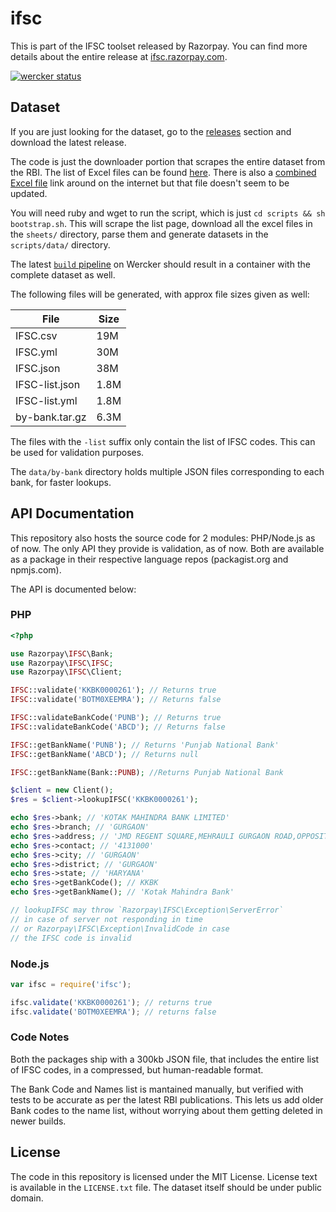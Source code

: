 # ifsc

This is part of the IFSC toolset released by Razorpay.
You can find more details about the entire release at
[ifsc.razorpay.com](https://ifsc.razorpay.com).

[![wercker status](https://app.wercker.com/status/bc9b22047e1b8eb55ce98ba451d7b504/s/master "wercker status")](https://app.wercker.com/project/byKey/bc9b22047e1b8eb55ce98ba451d7b504)

## Dataset

If you are just looking for the dataset, go to
the [releases][releases] section and download
the latest release.

The code is just the downloader portion that scrapes
the entire dataset from the RBI. The list of Excel
files can be found [here][rbi]. There is also a
[combined Excel file][combined] link around on the internet
but that file doesn't seem to be updated.

You will need ruby and wget to run the script, which
is just `cd scripts && sh bootstrap.sh`. This will scrape the list page,
download all the excel files in the `sheets/` directory,
parse them and generate datasets in the `scripts/data/` directory.

The latest [`build` pipeline][buildlist] on Wercker should result in a container
with the complete dataset as well.

The following files will be generated, with approx file
sizes given as well:

|File|Size|
|----|----------|
| IFSC.csv| 19M |
| IFSC.yml| 30M |
| IFSC.json| 38M |
| IFSC-list.json| 1.8M |
| IFSC-list.yml| 1.8M |
| by-bank.tar.gz| 6.3M |

The files with the `-list` suffix only contain the list of IFSC codes.
This can be used for validation purposes.

The `data/by-bank` directory holds multiple JSON files corresponding
to each bank, for faster lookups.

## API Documentation

This repository also hosts the source code for 2 modules: PHP/Node.js as of now.
The only API they provide is validation, as of now. Both are available as a
package in their respective language repos (packagist.org and npmjs.com).

The API is documented below:

### PHP

```php
<?php

use Razorpay\IFSC\Bank;
use Razorpay\IFSC\IFSC;
use Razorpay\IFSC\Client;

IFSC::validate('KKBK0000261'); // Returns true
IFSC::validate('BOTM0XEEMRA'); // Returns false

IFSC::validateBankCode('PUNB'); // Returns true
IFSC::validateBankCode('ABCD'); // Returns false

IFSC::getBankName('PUNB'); // Returns 'Punjab National Bank'
IFSC::getBankName('ABCD'); // Returns null

IFSC::getBankName(Bank::PUNB); //Returns Punjab National Bank

$client = new Client();
$res = $client->lookupIFSC('KKBK0000261');

echo $res->bank; // 'KOTAK MAHINDRA BANK LIMITED'
echo $res->branch; // 'GURGAON'
echo $res->address; // 'JMD REGENT SQUARE,MEHRAULI GURGAON ROAD,OPPOSITE BRISTOL HOTEL,'
echo $res->contact; // '4131000'
echo $res->city; // 'GURGAON'
echo $res->district; // 'GURGAON'
echo $res->state; // 'HARYANA'
echo $res->getBankCode(); // KKBK
echo $res->getBankName(); // 'Kotak Mahindra Bank'

// lookupIFSC may throw `Razorpay\IFSC\Exception\ServerError`
// in case of server not responding in time
// or Razorpay\IFSC\Exception\InvalidCode in case
// the IFSC code is invalid
```

### Node.js

```js
var ifsc = require('ifsc');

ifsc.validate('KKBK0000261'); // returns true
ifsc.validate('BOTM0XEEMRA'); // returns false
```

### Code Notes

Both the packages ship with a 300kb JSON file, that
includes the entire list of IFSC codes, in a compressed,
but human-readable format.

The Bank Code and Names list is mantained manually, but verified
with tests to be accurate as per the latest RBI publications. This
lets us add older Bank codes to the name list, without worrying
about them getting deleted in newer builds.

## License

The code in this repository is licensed under the MIT License. License
text is available in the `LICENSE.txt` file. The dataset itself
should be under public domain.

[rbi]: https://goo.gl/T9188H "goo.gl link because RBI doesn't allow you to link to their website"
[combined]: https://goo.gl/UryY8j "goo.gl link because RBI doesn't allow you to link to their website"
[releases]: https://github.com/razorpay/ifsc/releases
[buildlist]: https://app.wercker.com/captn3m0/ifsc/runs?view=runs&q=pipeline%3Abuild
